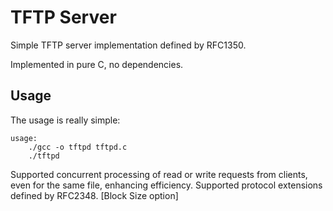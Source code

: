TFTP Server
===========

Simple TFTP server implementation defined by RFC1350.

Implemented in pure C, no dependencies.

Usage
-----

The usage is really simple:
```
usage:
	./gcc -o tftpd tftpd.c
	./tftpd
```

Supported concurrent processing of read or write requests from clients, even for the same file, enhancing efficiency.
Supported protocol extensions defined by RFC2348. [Block Size option]
